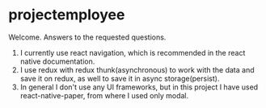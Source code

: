 # projectemployee

Welcome.
Answers to the requested questions.

1. I currently use react navigation, which is recommended in the react native documentation.
2. I use redux with redux thunk(asynchronous) to work with the data and save it on redux, as well to save it in async storage(persist).
3. In general I don't use any UI frameworks, but in this project I have used react-native-paper, from where I used only modal. 
